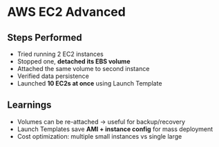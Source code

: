 # AWS EC2 Advanced  

## Steps Performed
- Tried running 2 EC2 instances  
- Stopped one, **detached its EBS volume**  
- Attached the same volume to second instance  
- Verified data persistence  
- Launched **10 EC2s at once** using Launch Template

## Learnings
- Volumes can be re-attached → useful for backup/recovery  
- Launch Templates save **AMI + instance config** for mass deployment
- Cost optimization: multiple small instances vs single large
